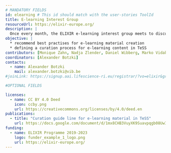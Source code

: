 ```yaml
---
# MANDATORY FIELDS
id: elearning # This id should match with the user-stories ToolId
title: E-learning Interest Group 
resourceUrl: https://elixir-europe.org/
description: |
  Once every month, the ELIXIR e-learning interest group meets to discuss best practises about e-learning content creation, curation of e-learning material in TeSS and controlled vocabulary about training activities. 
objective: |
  * recommend best practises for e-learning material creation 
  * defining a curation process for e-learning content in TeSS 
contributors: [Monique Zahn, Nadja Zlender, Daniel Wibberg, Marko Vidak, Ajay Mishra, Olivier Sand]
coordinators: [Alexander Botzki]
contacts:
  - name: Alexander Botzki 
    mail: alexander.botzki@vib.be 
#joinLink: https://signup.aai.lifescience-ri.eu/registrar/?vo=elixir&group=Community%3ATraining

#OPTIONAL FIELDS

licenses:
  - name: CC BY 4.0 Deed
    icon: ccby.png
    url: https://creativecommons.org/licenses/by/4.0/deed.en
publications:
  - title: "Curation guide line for e-learning material in TeSS" 
    url: https://docs.google.com/document/d/1mx8CHB3VuyXK9Suavpqgb08UwIRL8wgdSi6IcoN_tnQ/edit?usp=sharing 
funding:
  - name: ELIXIR Programme 2019-2023 
    logo: funder_example_1_logo.png
    url: https://elixir-europe.org/ 
---
```

